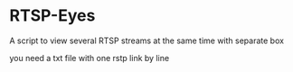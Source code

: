 # RTSP-Eyes
A script to view several RTSP streams at the same time with separate box

you need a txt file with one rstp link by line
